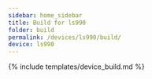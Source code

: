 ```yaml
---
sidebar: home_sidebar
title: Build for ls990
folder: build
permalink: /devices/ls990/build/
device: ls990
---
```

{% include templates/device_build.md %}
